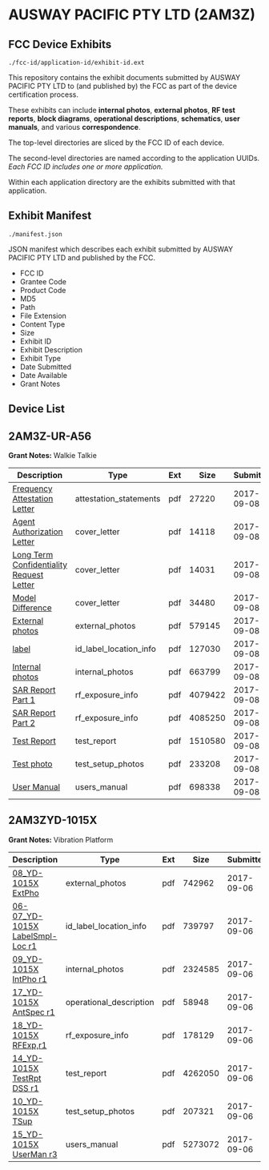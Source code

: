# AUSWAY PACIFIC PTY LTD (2AM3Z)
## FCC Device Exhibits

```
./fcc-id/application-id/exhibit-id.ext
```

This repository contains the exhibit documents submitted by AUSWAY PACIFIC PTY LTD to (and published by) the FCC as part of the device certification process.

These exhibits can include **internal photos**, **external photos**, **RF test reports**, **block diagrams**, **operational descriptions**, **schematics**, **user manuals**, and various **correspondence**.

The top-level directories are sliced by the FCC ID of each device.

The second-level directories are named according to the application UUIDs. *Each FCC ID includes one or more application.*

Within each application directory are the exhibits submitted with that application. 

## Exhibit Manifest

```
./manifest.json
```

JSON manifest which describes each exhibit submitted by AUSWAY PACIFIC PTY LTD and published by the FCC.

- FCC ID
- Grantee Code
- Product Code
- MD5
- Path
- File Extension
- Content Type
- Size
- Exhibit ID
- Exhibit Description
- Exhibit Type
- Date Submitted
- Date Available
- Grant Notes

## Device List
## 2AM3Z-UR-A56
**Grant Notes:** Walkie Talkie

| Description | Type | Ext | Size | Submitted | Available |
| ----------- | ---- | --- | ---- | --------- | --------- |
| [Frequency Attestation Letter](2AM3Z-UR-A56/85104b76a41265d58b488debba56640d/3551256.pdf) | attestation_statements | pdf | 27220 | 2017-09-08 | 2017-09-08 |
| [Agent Authorization Letter](2AM3Z-UR-A56/85104b76a41265d58b488debba56640d/3551240.pdf) | cover_letter | pdf | 14118 | 2017-09-08 | 2017-09-08 |
| [Long Term Confidentiality Request Letter](2AM3Z-UR-A56/85104b76a41265d58b488debba56640d/3551261.pdf) | cover_letter | pdf | 14031 | 2017-09-08 | 2017-09-08 |
| [Model Difference](2AM3Z-UR-A56/85104b76a41265d58b488debba56640d/3551262.pdf) | cover_letter | pdf | 34480 | 2017-09-08 | 2017-09-08 |
| [External photos](2AM3Z-UR-A56/85104b76a41265d58b488debba56640d/3551250.pdf) | external_photos | pdf | 579145 | 2017-09-08 | 2017-09-08 |
| [label](2AM3Z-UR-A56/85104b76a41265d58b488debba56640d/3551259.pdf) | id_label_location_info | pdf | 127030 | 2017-09-08 | 2017-09-08 |
| [Internal photos](2AM3Z-UR-A56/85104b76a41265d58b488debba56640d/3551257.pdf) | internal_photos | pdf | 663799 | 2017-09-08 | 2017-09-08 |
| [SAR Report Part 1](2AM3Z-UR-A56/85104b76a41265d58b488debba56640d/3551264.pdf) | rf_exposure_info | pdf | 4079422 | 2017-09-08 | 2017-09-08 |
| [SAR Report Part 2](2AM3Z-UR-A56/85104b76a41265d58b488debba56640d/3551266.pdf) | rf_exposure_info | pdf | 4085250 | 2017-09-08 | 2017-09-08 |
| [Test Report](2AM3Z-UR-A56/85104b76a41265d58b488debba56640d/3551253.pdf) | test_report | pdf | 1510580 | 2017-09-08 | 2017-09-08 |
| [Test photo](2AM3Z-UR-A56/85104b76a41265d58b488debba56640d/3551247.pdf) | test_setup_photos | pdf | 233208 | 2017-09-08 | 2017-09-08 |
| [User Manual](2AM3Z-UR-A56/85104b76a41265d58b488debba56640d/3551255.pdf) | users_manual | pdf | 698338 | 2017-09-08 | 2017-09-08 |
## 2AM3ZYD-1015X
**Grant Notes:** Vibration Platform

| Description | Type | Ext | Size | Submitted | Available |
| ----------- | ---- | --- | ---- | --------- | --------- |
| [08_YD-1015X ExtPho](2AM3ZYD-1015X/6cb4de16be9b0f0c6106df95d7cbdaf2/3545688.pdf) | external_photos | pdf | 742962 | 2017-09-06 | 2017-09-06 |
| [06-07_YD-1015X LabelSmpl-Loc r1](2AM3ZYD-1015X/6cb4de16be9b0f0c6106df95d7cbdaf2/3545686.pdf) | id_label_location_info | pdf | 739797 | 2017-09-06 | 2017-09-06 |
| [09_YD-1015X IntPho r1](2AM3ZYD-1015X/6cb4de16be9b0f0c6106df95d7cbdaf2/3545689.pdf) | internal_photos | pdf | 2324585 | 2017-09-06 | 2017-09-06 |
| [17_YD-1015X AntSpec r1](2AM3ZYD-1015X/6cb4de16be9b0f0c6106df95d7cbdaf2/3545700.pdf) | operational_description | pdf | 58948 | 2017-09-06 | 2017-09-06 |
| [18_YD-1015X RFExp,r1](2AM3ZYD-1015X/6cb4de16be9b0f0c6106df95d7cbdaf2/3545701.pdf) | rf_exposure_info | pdf | 178129 | 2017-09-06 | 2017-09-06 |
| [14_YD-1015X TestRpt DSS r1](2AM3ZYD-1015X/6cb4de16be9b0f0c6106df95d7cbdaf2/3545697.pdf) | test_report | pdf | 4262050 | 2017-09-06 | 2017-09-06 |
| [10_YD-1015X TSup](2AM3ZYD-1015X/6cb4de16be9b0f0c6106df95d7cbdaf2/3545693.pdf) | test_setup_photos | pdf | 207321 | 2017-09-06 | 2017-09-06 |
| [15_YD-1015X UserMan r3](2AM3ZYD-1015X/6cb4de16be9b0f0c6106df95d7cbdaf2/3545698.pdf) | users_manual | pdf | 5273072 | 2017-09-06 | 2017-09-06 |
